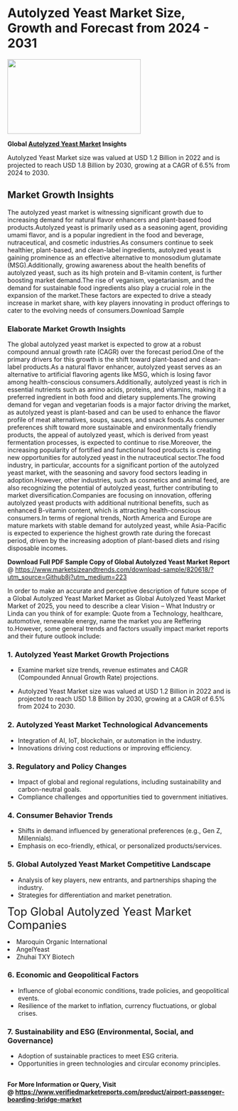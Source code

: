 <H1>Autolyzed Yeast Market Size, Growth and Forecast from 2024 - 2031</H1><img class="aligncenter size-medium wp-image-584254" src="https://thirdeyenews.in/wp-content/uploads/2024/09/Global-Market-Research-300x168.jpeg" alt="" width="300" height="168" /><p><strong>Global&nbsp;<a href="https://www.marketsizeandtrends.com/download-sample/820618/?utm_source=Github8j?utm_medium=223">Autolyzed Yeast Market</a> Insights</strong></p><p>Autolyzed Yeast Market size was valued at USD 1.2 Billion in 2022 and is projected to reach USD 1.8 Billion by 2030, growing at a CAGR of 6.5% from 2024 to 2030.</p><p><h2>Market Growth Insights</h2> The autolyzed yeast market is witnessing significant growth due to increasing demand for natural flavor enhancers and plant-based food products.Autolyzed yeast is primarily used as a seasoning agent, providing umami flavor, and is a popular ingredient in the food and beverage, nutraceutical, and cosmetic industries.As consumers continue to seek healthier, plant-based, and clean-label ingredients, autolyzed yeast is gaining prominence as an effective alternative to monosodium glutamate (MSG).Additionally, growing awareness about the health benefits of autolyzed yeast, such as its high protein and B-vitamin content, is further boosting market demand.The rise of veganism, vegetarianism, and the demand for sustainable food ingredients also play a crucial role in the expansion of the market.These factors are expected to drive a steady increase in market share, with key players innovating in product offerings to cater to the evolving needs of consumers.Download Sample <h3>Elaborate Market Growth Insights</h3> The global autolyzed yeast market is expected to grow at a robust compound annual growth rate (CAGR) over the forecast period.One of the primary drivers for this growth is the shift toward plant-based and clean-label products.As a natural flavor enhancer, autolyzed yeast serves as an alternative to artificial flavoring agents like MSG, which is losing favor among health-conscious consumers.Additionally, autolyzed yeast is rich in essential nutrients such as amino acids, proteins, and vitamins, making it a preferred ingredient in both food and dietary supplements.The growing demand for vegan and vegetarian foods is a major factor driving the market, as autolyzed yeast is plant-based and can be used to enhance the flavor profile of meat alternatives, soups, sauces, and snack foods.As consumer preferences shift toward more sustainable and environmentally friendly products, the appeal of autolyzed yeast, which is derived from yeast fermentation processes, is expected to continue to rise.Moreover, the increasing popularity of fortified and functional food products is creating new opportunities for autolyzed yeast in the nutraceutical sector.The food industry, in particular, accounts for a significant portion of the autolyzed yeast market, with the seasoning and savory food sectors leading in adoption.However, other industries, such as cosmetics and animal feed, are also recognizing the potential of autolyzed yeast, further contributing to market diversification.Companies are focusing on innovation, offering autolyzed yeast products with additional nutritional benefits, such as enhanced B-vitamin content, which is attracting health-conscious consumers.In terms of regional trends, North America and Europe are mature markets with stable demand for autolyzed yeast, while Asia-Pacific is expected to experience the highest growth rate during the forecast period, driven by the increasing adoption of plant-based diets and rising disposable incomes.</p><p><span class=""><strong>Download Full PDF Sample Copy of Global Autolyzed Yeast Market Report</strong> @ <a href="https://www.marketsizeandtrends.com/download-sample/820618/?utm_source=Github8j?utm_medium=223" target="_blank">https://www.marketsizeandtrends.com/download-sample/820618/?utm_source=Github8j?utm_medium=223</a></span></p><p>In order to make an accurate and perceptive description of future scope of a Global&nbsp;Autolyzed Yeast Market Market as Global&nbsp;Autolyzed Yeast Market Market of 2025, you need to describe a clear Vision &ndash; What Industry or Linda can you think of for example: Quote from a Technology, healthcare, automotive, renewable energy, name the market you are Reffering to.However, some general trends and factors usually impact market reports and their future outlook include:</p><h3>1.&nbsp;<strong>Autolyzed Yeast Market Growth Projections</strong></h3><ul><li>Examine market size trends, revenue estimates and CAGR (Compounded Annual Growth Rate) projections.</li><li><p>Autolyzed Yeast Market size was valued at USD 1.2 Billion in 2022 and is projected to reach USD 1.8 Billion by 2030, growing at a CAGR of 6.5% from 2024 to 2030.</p></li></ul><h3>2.&nbsp;<strong>Autolyzed Yeast Market Technological Advancements</strong></h3><ul><li>Integration of AI, IoT, blockchain, or automation in the industry.</li><li>Innovations driving cost reductions or improving efficiency.</li></ul><h3>3.&nbsp;<strong>Regulatory and Policy Changes</strong></h3><ul><li>Impact of global and regional regulations, including sustainability and carbon-neutral goals.</li><li>Compliance challenges and opportunities tied to government initiatives.</li></ul><h3>4.&nbsp;<strong>Consumer Behavior Trends</strong></h3><ul><li>Shifts in demand influenced by generational preferences (e.g., Gen Z, Millennials).</li><li>Emphasis on eco-friendly, ethical, or personalized products/services.</li></ul><h3>5.&nbsp;<strong>Global Autolyzed Yeast Market Competitive Landscape</strong></h3><ul><li>Analysis of key players, new entrants, and partnerships shaping the industry.</li><li>Strategies for differentiation and market penetration.</li></ul><p data-pm-slice="1 1 []"><span style="color: inherit; font-family: inherit; font-size: 25px;">Top Global Autolyzed Yeast Market Companies</span></p><div class="" data-test-id=""><p><li>Maroquin Organic International</li><li> AngelYeast</li><li> Zhuhai TXY Biotech</li></p></div><h3>6.&nbsp;<strong>Economic and Geopolitical Factors</strong></h3><ul><li>Influence of global economic conditions, trade policies, and geopolitical events.</li><li>Resilience of the market to inflation, currency fluctuations, or global crises.</li></ul><h3>7.&nbsp;<strong>Sustainability and ESG (Environmental, Social, and Governance)</strong></h3><ul><li>Adoption of sustainable practices to meet ESG criteria.</li><li>Opportunities in green technologies and circular economy principles.</li></ul><h2><strong style="font-size: 14px;">For More Information or Query, Visit @&nbsp;</strong><a style="background-color: #ffffff; font-size: 14px;" href="https://www.marketsizeandtrends.com/report/autolyzed-yeast-market/" target="_blank">https://www.verifiedmarketreports.com/product/airport-passenger-boarding-bridge-market</a></h2>